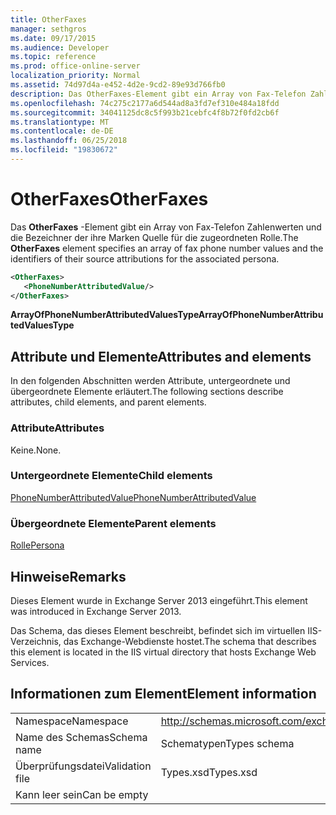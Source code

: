 ```yaml
---
title: OtherFaxes
manager: sethgros
ms.date: 09/17/2015
ms.audience: Developer
ms.topic: reference
ms.prod: office-online-server
localization_priority: Normal
ms.assetid: 74d97d4a-e452-4d2e-9cd2-89e93d766fb0
description: Das OtherFaxes-Element gibt ein Array von Fax-Telefon Zahlenwerten und die Bezeichner der ihre Marken Quelle für die zugeordneten Rolle.
ms.openlocfilehash: 74c275c2177a6d544ad8a3fd7ef310e484a18fdd
ms.sourcegitcommit: 34041125dc8c5f993b21cebfc4f8b72f0fd2cb6f
ms.translationtype: MT
ms.contentlocale: de-DE
ms.lasthandoff: 06/25/2018
ms.locfileid: "19830672"
---
```

# <a name="otherfaxes"></a><span data-ttu-id="4c3e7-103">OtherFaxes</span><span class="sxs-lookup"><span data-stu-id="4c3e7-103">OtherFaxes</span></span>

<span data-ttu-id="4c3e7-104">Das **OtherFaxes** -Element gibt ein Array von Fax-Telefon Zahlenwerten und die Bezeichner der ihre Marken Quelle für die zugeordneten Rolle.</span><span class="sxs-lookup"><span data-stu-id="4c3e7-104">The **OtherFaxes** element specifies an array of fax phone number values and the identifiers of their source attributions for the associated persona.</span></span> 
  
```XML
<OtherFaxes>
   <PhoneNumberAttributedValue/>
</OtherFaxes>

```

 <span data-ttu-id="4c3e7-105">**ArrayOfPhoneNumberAttributedValuesType**</span><span class="sxs-lookup"><span data-stu-id="4c3e7-105">**ArrayOfPhoneNumberAttributedValuesType**</span></span>
## <a name="attributes-and-elements"></a><span data-ttu-id="4c3e7-106">Attribute und Elemente</span><span class="sxs-lookup"><span data-stu-id="4c3e7-106">Attributes and elements</span></span>

<span data-ttu-id="4c3e7-107">In den folgenden Abschnitten werden Attribute, untergeordnete und übergeordnete Elemente erläutert.</span><span class="sxs-lookup"><span data-stu-id="4c3e7-107">The following sections describe attributes, child elements, and parent elements.</span></span>
  
### <a name="attributes"></a><span data-ttu-id="4c3e7-108">Attribute</span><span class="sxs-lookup"><span data-stu-id="4c3e7-108">Attributes</span></span>

<span data-ttu-id="4c3e7-109">Keine.</span><span class="sxs-lookup"><span data-stu-id="4c3e7-109">None.</span></span>
  
### <a name="child-elements"></a><span data-ttu-id="4c3e7-110">Untergeordnete Elemente</span><span class="sxs-lookup"><span data-stu-id="4c3e7-110">Child elements</span></span>

[<span data-ttu-id="4c3e7-111">PhoneNumberAttributedValue</span><span class="sxs-lookup"><span data-stu-id="4c3e7-111">PhoneNumberAttributedValue</span></span>](phonenumberattributedvalue.md)
  
### <a name="parent-elements"></a><span data-ttu-id="4c3e7-112">Übergeordnete Elemente</span><span class="sxs-lookup"><span data-stu-id="4c3e7-112">Parent elements</span></span>

[<span data-ttu-id="4c3e7-113">Rolle</span><span class="sxs-lookup"><span data-stu-id="4c3e7-113">Persona</span></span>](persona.md)
  
## <a name="remarks"></a><span data-ttu-id="4c3e7-114">Hinweise</span><span class="sxs-lookup"><span data-stu-id="4c3e7-114">Remarks</span></span>

<span data-ttu-id="4c3e7-115">Dieses Element wurde in Exchange Server 2013 eingeführt.</span><span class="sxs-lookup"><span data-stu-id="4c3e7-115">This element was introduced in Exchange Server 2013.</span></span>
  
<span data-ttu-id="4c3e7-116">Das Schema, das dieses Element beschreibt, befindet sich im virtuellen IIS-Verzeichnis, das Exchange-Webdienste hostet.</span><span class="sxs-lookup"><span data-stu-id="4c3e7-116">The schema that describes this element is located in the IIS virtual directory that hosts Exchange Web Services.</span></span>
  
## <a name="element-information"></a><span data-ttu-id="4c3e7-117">Informationen zum Element</span><span class="sxs-lookup"><span data-stu-id="4c3e7-117">Element information</span></span>

|||
|:-----|:-----|
|<span data-ttu-id="4c3e7-118">Namespace</span><span class="sxs-lookup"><span data-stu-id="4c3e7-118">Namespace</span></span>  <br/> |http://schemas.microsoft.com/exchange/services/2006/types  <br/> |
|<span data-ttu-id="4c3e7-119">Name des Schemas</span><span class="sxs-lookup"><span data-stu-id="4c3e7-119">Schema name</span></span>  <br/> |<span data-ttu-id="4c3e7-120">Schematypen</span><span class="sxs-lookup"><span data-stu-id="4c3e7-120">Types schema</span></span>  <br/> |
|<span data-ttu-id="4c3e7-121">Überprüfungsdatei</span><span class="sxs-lookup"><span data-stu-id="4c3e7-121">Validation file</span></span>  <br/> |<span data-ttu-id="4c3e7-122">Types.xsd</span><span class="sxs-lookup"><span data-stu-id="4c3e7-122">Types.xsd</span></span>  <br/> |
|<span data-ttu-id="4c3e7-123">Kann leer sein</span><span class="sxs-lookup"><span data-stu-id="4c3e7-123">Can be empty</span></span>  <br/> ||
   

